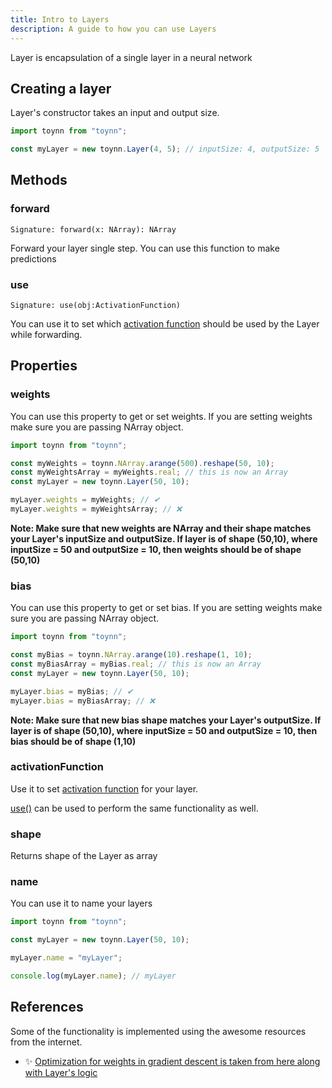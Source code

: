 ```yaml
---
title: Intro to Layers
description: A guide to how you can use Layers
---
```


Layer is encapsulation of a single layer in a neural network

## Creating a layer

Layer's constructor takes an input and output size.

```js
import toynn from "toynn";

const myLayer = new toynn.Layer(4, 5); // inputSize: 4, outputSize: 5
```

## Methods

### forward

```
Signature: forward(x: NArray): NArray
```

Forward your layer single step. You can use this function to make predictions

### use

```
Signature: use(obj:ActivationFunction)
```

You can use it to set which [activation function](/functions/) should be used by the Layer while forwarding.

## Properties

### weights

You can use this property to get or set weights. If you are setting weights make sure you are passing NArray object.

```js
import toynn from "toynn";

const myWeights = toynn.NArray.arange(500).reshape(50, 10);
const myWeightsArray = myWeights.real; // this is now an Array
const myLayer = new toynn.Layer(50, 10);

myLayer.weights = myWeights; // ✔
myLayer.weights = myWeightsArray; // ❌
```

**Note: Make sure that new weights are NArray and their shape matches your Layer's inputSize and outputSize. If layer is of shape (50,10), where inputSize = 50 and outputSize = 10, then weights should be of shape (50,10)**

### bias

You can use this property to get or set bias. If you are setting weights make sure you are passing NArray object.

```js
import toynn from "toynn";

const myBias = toynn.NArray.arange(10).reshape(1, 10);
const myBiasArray = myBias.real; // this is now an Array
const myLayer = new toynn.Layer(50, 10);

myLayer.bias = myBias; // ✔
myLayer.bias = myBiasArray; // ❌
```

**Note: Make sure that new bias shape matches your Layer's outputSize. If layer is of shape (50,10), where inputSize = 50 and outputSize = 10, then bias should be of shape (1,10)**

### activationFunction

Use it to set [activation function](/functions/) for your layer.

[use()](#use) can be used to perform the same functionality as well.

### shape

Returns shape of the Layer as array

### name

You can use it to name your layers

```js
import toynn from "toynn";

const myLayer = new toynn.Layer(50, 10);

myLayer.name = "myLayer";

console.log(myLayer.name); // myLayer
```

## References

Some of the functionality is implemented using the awesome resources from the internet.

- ✨ [Optimization for weights in gradient descent is taken from here along with Layer's logic](https://www.geeksforgeeks.org/implementation-of-neural-network-from-scratch-using-numpy/amp/)
